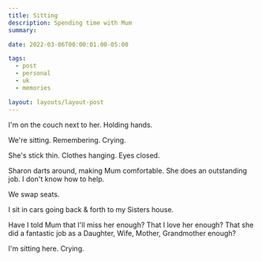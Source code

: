 ```yaml
---
title: Sitting
description: Spending time with Mum
summary: 

date: 2022-03-06T00:00:01.00-05:00

tags:
  - post
  - personal
  - uk
  - memories

layout: layouts/layout-post
---
```

I'm on the couch next to her. Holding hands.

We're sitting. Remembering. Crying.

She's stick thin. Clothes hanging. Eyes closed.

Sharon darts around, making Mum comfortable. She does an outstanding job. I don't know how to help.

We swap seats.

I sit in cars going back & forth to my Sisters house.

Have I told Mum that I'll miss her enough? That I love her enough? That she did a fantastic job as a Daughter, Wife, Mother, Grandmother enough?

I'm sitting here. Crying.



